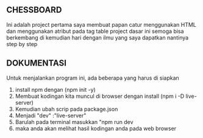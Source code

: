 ## CHESSBOARD

Ini adalah project pertama saya membuat papan catur menggunakan HTML dan menggunakan atribut pada tag table
project dasar ini semoga bisa berkembang di kemudian hari dengan ilmu yang saya dapatkan nantinya step by step


## DOKUMENTASI

Untuk menjalankan program ini, ada beberapa yang harus di siapkan
1. install npm dengan (npm init -y)
1. Membuat kodingan kita muncul di browser dengan install (npm i -D live-server)
1. Kemudian ubah scrip pada package.json
1. Menjadi "dev" :"live-server"
1. Barulah pada terminal masukkan "npm run dev
1. maka anda akan melihat hasil kodingan anda pada web browser